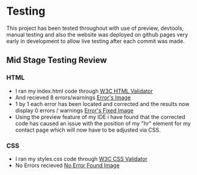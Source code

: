 # Testing

This project has been tested throughout with use of preview, devtools, manual testing and also the website was deployed on github pages very early in development to allow live testing after each commit was made.

## Mid Stage Testing Review

### HTML

* I ran my index.html code through [W3C HTML Validator](https://validator.w3.org)
* And recieved 8 errors/warnings [Error's Image](https://github.com/Birrellc/ms2-ci/tree/master/assets/images/testing-images/html-validator-errors.png/)
* 1 by 1 each error has been located and corrected and the results now display 0 errors / warnings [Error's Fixed Image](https://github.com/Birrellc/ms2-ci/tree/master/assets/images/testing-images/html-validator-fixed.png/)
* Using the preview feature of my IDE i have found that the corrected code has caused an issue with the position of my "hr" element for my contact page which will now have to be adjusted via CSS. 

### CSS

* I ran my styles.css code through [W3C CSS Validator](https://jigsaw.w3.org/css-validator/)
* No Errors recieved [No Error Found Image](https://github.com/Birrellc/ms2-ci/tree/master/assets/images/testing-images/css-validator-1.png/)
